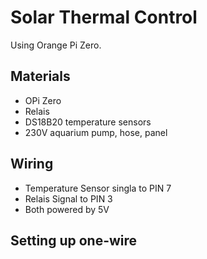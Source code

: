 # Solar Thermal Control

Using Orange Pi Zero.

## Materials

- OPi Zero
- Relais
- DS18B20 temperature sensors
- 230V aquarium pump, hose, panel


## Wiring

- Temperature Sensor singla to PIN 7
- Relais Signal to PIN 3
- Both powered by 5V

## Setting up one-wire
    
    